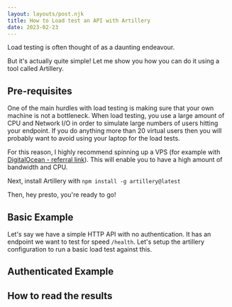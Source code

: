 ```yaml
---
layout: layouts/post.njk
title: How to Load test an API with Artillery
date: 2023-02-23
---
```


Load testing is often thought of as a daunting endeavour.

But it's actually quite simple! Let me show you how you can do it using a tool called Artillery.

## Pre-requisites

One of the main hurdles with load testing is making sure that your own machine is not a bottleneck. When load testing, you use a large amount of CPU and Network I/O in order to simulate large numbers of users hitting your endpoint. If you do anything more than 20 virtual users then you will probably want to avoid using your laptop for the load tests.

For this reason, I highly recommend spinning up a VPS (for example with [DigitalOcean - referral link](https://m.do.co/c/1bde5ebad5ef)). This will enable you to have a high amount of bandwidth and CPU.

Next, install Artillery with `npm install -g artillery@latest`

Then, hey presto, you're ready to go!

## Basic Example

Let's say we have a simple HTTP API with no authentication. It has an endpoint we want to test for speed `/health`. Let's setup the artillery configuration to run a basic load test against this.

## Authenticated Example

## How to read the results
